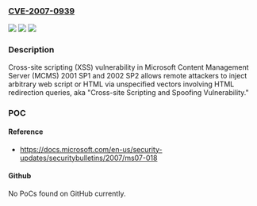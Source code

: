 ### [CVE-2007-0939](https://cve.mitre.org/cgi-bin/cvename.cgi?name=CVE-2007-0939)
![](https://img.shields.io/static/v1?label=Product&message=n%2Fa&color=blue)
![](https://img.shields.io/static/v1?label=Version&message=n%2Fa&color=blue)
![](https://img.shields.io/static/v1?label=Vulnerability&message=n%2Fa&color=brighgreen)

### Description

Cross-site scripting (XSS) vulnerability in Microsoft Content Management Server (MCMS) 2001 SP1 and 2002 SP2 allows remote attackers to inject arbitrary web script or HTML via unspecified vectors involving HTML redirection queries, aka "Cross-site Scripting and Spoofing Vulnerability."

### POC

#### Reference
- https://docs.microsoft.com/en-us/security-updates/securitybulletins/2007/ms07-018

#### Github
No PoCs found on GitHub currently.


